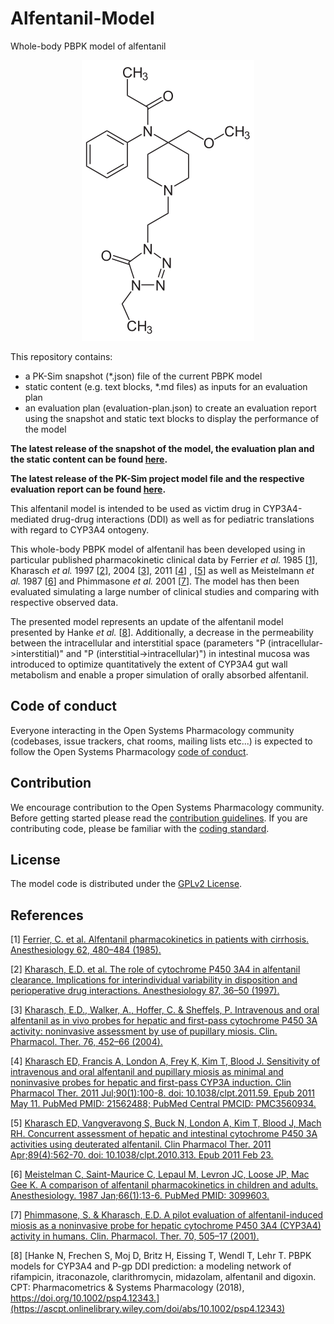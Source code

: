 # Alfentanil-Model
Whole-body PBPK model of alfentanil 

<p align="center">
  <img src="Alfentanil.png">
</p>



This repository contains:

- a PK-Sim snapshot (*.json) file of the current PBPK model
- static content (e.g. text blocks, *.md files) as inputs for an evaluation plan
- an evaluation plan (evaluation-plan.json) to create an evaluation report using the snapshot and static text blocks to display the performance of the model

**The latest release of the snapshot of the model, the evaluation plan and the static content can be found [here](../../releases/latest).**

**The latest release of the PK-Sim project model file and the respective evaluation report can be found [here](https://github.com/Open-Systems-Pharmacology/OSP-PBPK-Model-Library/releases/latest).**



This alfentanil model is intended to be used as victim drug in CYP3A4-mediated drug-drug interactions (DDI) as well as for pediatric translations with regard to CYP3A4 ontogeny. 

This  whole-body PBPK model of alfentanil has been developed using in particular published pharmacokinetic clinical data by Ferrier *et al.* 1985 [[1](https://github.com/Open-Systems-Pharmacology/Alfentanil-Model#references)], Kharasch *et al.* 1997 [[2](https://github.com/Open-Systems-Pharmacology/Alfentanil-Model#references)], 2004 [[3](https://github.com/Open-Systems-Pharmacology/Alfentanil-Model#references)], 2011 [[4](https://github.com/Open-Systems-Pharmacology/Alfentanil-Model#references)] , [[5](https://github.com/Open-Systems-Pharmacology/Alfentanil-Model#references)] as well as Meistelmann *et al.* 1987 [[6](https://github.com/Open-Systems-Pharmacology/Alfentanil-Model#references)] and Phimmasone *et al.* 2001 [[7](https://github.com/Open-Systems-Pharmacology/Alfentanil-Model#references)]. The model has then been evaluated simulating a large number of clinical studies and comparing with respective observed data.

The presented model represents an update of the alfentanil model presented by Hanke *et al.* [[8](https://github.com/Open-Systems-Pharmacology/Alfentanil-Model#references)]. Additionally, a decrease in the permeability between the intracellular and  interstitial space  (parameters "P (intracellular->interstitial)" and "P (interstitial->intracellular)") in intestinal mucosa was introduced to optimize  quantitatively the extent of CYP3A4 gut wall metabolism and enable a proper simulation of orally absorbed alfentanil.

## Code of conduct
Everyone interacting in the Open Systems Pharmacology community (codebases, issue trackers, chat rooms, mailing lists etc...) is expected to follow the Open Systems Pharmacology [code of conduct](https://github.com/Open-Systems-Pharmacology/Suite/blob/master/CODE_OF_CONDUCT.md#contributor-covenant-code-of-conduct).

## Contribution
We encourage contribution to the Open Systems Pharmacology community. Before getting started please read the [contribution guidelines](https://github.com/Open-Systems-Pharmacology/Suite/blob/master/CONTRIBUTING.md#ways-to-contribute). If you are contributing code, please be familiar with the [coding standard](https://github.com/Open-Systems-Pharmacology/Suite/blob/master/CODING_STANDARDS.md#visual-studio-settings).

## License
The model code is distributed under the [GPLv2 License](https://github.com/Open-Systems-Pharmacology/Suite/blob/develop/LICENSE).

## References
[1] [Ferrier, C. et al. Alfentanil pharmacokinetics in patients with cirrhosis. Anesthesiology 62, 480–484 (1985).](https://www.ncbi.nlm.nih.gov/pubmed/3920934)

[2] [Kharasch, E.D. et al. The role of  cytochrome P450 3A4 in alfentanil clearance. Implications for  interindividual variability in disposition and perioperative drug  interactions. Anesthesiology 87, 36–50 (1997).](https://www.ncbi.nlm.nih.gov/pubmed/9232132)

[3]  [Kharasch, E.D., Walker, A., Hoffer, C. & Sheffels, P. Intravenous and oral alfentanil as in vivo probes  for hepatic and first-pass cytochrome P450 3A activity: noninvasive  assessment by use of pupillary miosis. Clin. Pharmacol. Ther. 76, 452–66 (2004).](https://www.ncbi.nlm.nih.gov/pubmed/15536460)

[4] [Kharasch ED, Francis A, London A, Frey K, Kim T, Blood J. Sensitivity of intravenous and oral alfentanil and pupillary miosis as minimal and noninvasive probes for hepatic and first-pass CYP3A induction. Clin Pharmacol Ther. 2011 Jul;90(1):100-8. doi: 10.1038/clpt.2011.59. Epub 2011 May 11. PubMed PMID: 21562488; PubMed Central PMCID: PMC3560934.](https://www.ncbi.nlm.nih.gov/pubmed/21562488)

[5] [Kharasch ED, Vangveravong S, Buck N,  London A, Kim T, Blood J, Mach RH. Concurrent assessment of hepatic and  intestinal cytochrome P450 3A activities using deuterated alfentanil.  Clin Pharmacol Ther. 2011 Apr;89(4):562-70. doi: 10.1038/clpt.2010.313.  Epub 2011 Feb 23.](https://www.ncbi.nlm.nih.gov/pubmed/21346758)

[6] [Meistelman C, Saint-Maurice C, Lepaul M, Levron JC, Loose JP, Mac Gee K. A comparison of alfentanil pharmacokinetics in children and adults. Anesthesiology. 1987 Jan;66(1):13-6. PubMed PMID: 3099603.](https://www.ncbi.nlm.nih.gov/pubmed/3099603)

[7] [Phimmasone, S. & Kharasch, E.D. A pilot evaluation of  alfentanil-induced miosis as a noninvasive probe for hepatic cytochrome  P450 3A4 (CYP3A4) activity in humans. Clin. Pharmacol. Ther. 70, 505–17  (2001).](https://www.ncbi.nlm.nih.gov/pubmed/11753266)

[8] [Hanke N, Frechen S, Moj D, Britz H, Eissing T, Wendl T, Lehr T. PBPK models for CYP3A4 and P-gp DDI prediction: a modeling network of rifampicin, itraconazole, clarithromycin, midazolam, alfentanil and digoxin. CPT: Pharmacometrics & Systems Pharmacology (2018), https://doi.org/10.1002/psp4.12343.](https://ascpt.onlinelibrary.wiley.com/doi/abs/10.1002/psp4.12343) 